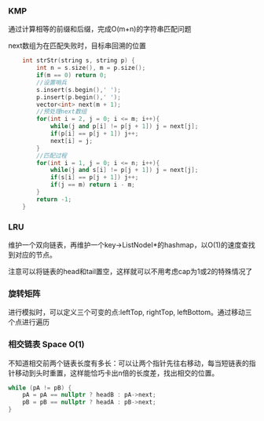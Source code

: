 ### KMP

通过计算相等的前缀和后缀，完成O(m+n)的字符串匹配问题

next数组为在匹配失败时，目标串回溯的位置

```C++
    int strStr(string s, string p) {
        int n = s.size(), m = p.size();
        if(m == 0) return 0;
        //设置哨兵
        s.insert(s.begin(),' ');
        p.insert(p.begin(),' ');
        vector<int> next(m + 1);
        //预处理next数组
        for(int i = 2, j = 0; i <= m; i++){
            while(j and p[i] != p[j + 1]) j = next[j];
            if(p[i] == p[j + 1]) j++;
            next[i] = j;
        }
        //匹配过程
        for(int i = 1, j = 0; i <= n; i++){
            while(j and s[i] != p[j + 1]) j = next[j];
            if(s[i] == p[j + 1]) j++;
            if(j == m) return i - m;
        }
        return -1;
    }
```



### LRU

维护一个双向链表，再维护一个key->ListNodeI*的hashmap，以O(1)的速度查找到对应的节点。

注意可以将链表的head和tail置空，这样就可以不用考虑cap为1或2的特殊情况了



### 旋转矩阵

进行模拟时，可以定义三个可变的点:leftTop, rightTop, leftBottom。通过移动三个点进行遍历



### 相交链表 Space O(1)

不知道相交前两个链表长度有多长：可以让两个指针先往右移动，每当短链表的指针移动到头时重置，这样能恰巧卡出n倍的长度差，找出相交的位置。

```c++
while (pA != pB) {
	pA = pA == nullptr ? headB : pA->next;
	pB = pB == nullptr ? headA : pB->next;
}
```

